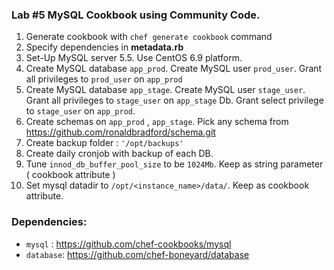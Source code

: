 ### Lab #5 MySQL Cookbook using Community Code.
1. Generate cookbook with `chef generate cookbook` command
2. Specify dependencies in **metadata.rb**
3. Set-Up MySQL server 5.5. Use CentOS 6.9 platform.
4. Create MySQL database `app_prod`. Create MySQL user `prod_user`. Grant all privileges to `prod_user` on `app_prod`
5. Create MySQL database `app_stage`. Create MySQL user `stage_user`. Grant all privileges to `stage_user` on `app_stage` Db. Grant select privilege to `stage_user` on `app_prod`.
6. Create schemas on `app_prod` , `app_stage`. Pick any schema from https://github.com/ronaldbradford/schema.git
7. Create backup folder : `'/opt/backups'`
8. Create daily cronjob with backup of each DB.
9. Tune `innod_db_buffer_pool_size` to be `1024Mb`. Keep as string parameter ( cookbook attribute )
10. Set mysql datadir to `/opt/<instance_name>/data/`. Keep as cookbook attribute.


### Dependencies:
* `mysql` : https://github.com/chef-cookbooks/mysql
* `database`: https://github.com/chef-boneyard/database
